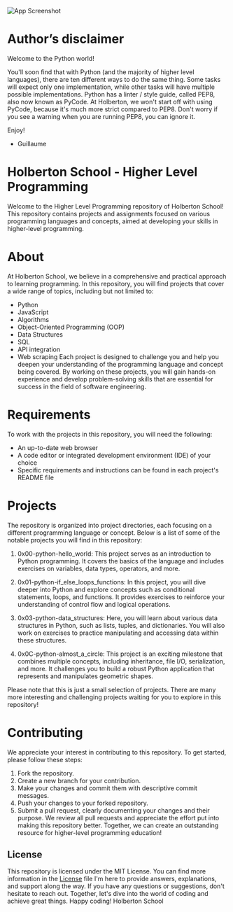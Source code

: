 ![App Screenshot](https://allvectorlogo.com/img/2017/09/python-logo.png)

# Author’s disclaimer

Welcome to the Python world!

You'll soon find that with Python (and the majority of higher level languages), there are ten different ways to do the same thing. Some tasks will expect only one implementation, while other tasks will have multiple possible implementations.
Python has a linter / style guide, called PEP8, also now known as PyCode. At Holberton, we won't start off with using PyCode, because it's much more strict compared to PEP8. Don't worry if you see a warning when you are running PEP8, you can ignore it.

Enjoy!

- Guillaume

# Holberton School - Higher Level Programming

Welcome to the Higher Level Programming repository of Holberton School! This repository contains projects and assignments focused on various programming languages and concepts, aimed at developing your skills in higher-level programming.

# About

At Holberton School, we believe in a comprehensive and practical approach to learning programming. In this repository, you will find projects that cover a wide range of topics, including but not limited to:

- Python
- JavaScript
- Algorithms
- Object-Oriented Programming (OOP)
- Data Structures
- SQL
- API integration
- Web scraping
  Each project is designed to challenge you and help you deepen your understanding of the programming language and concept being covered. By working on these projects, you will gain hands-on experience and develop problem-solving skills that are essential for success in the field of software engineering.

# Requirements

To work with the projects in this repository, you will need the following:

- An up-to-date web browser
- A code editor or integrated development environment (IDE) of your choice
- Specific requirements and instructions can be found in each project's README file

# Projects

The repository is organized into project directories, each focusing on a different programming language or concept. Below is a list of some of the notable projects you will find in this repository:

1. 0x00-python-hello_world: This project serves as an introduction to Python programming. It covers the basics of the language and includes exercises on variables, data types, operators, and more.

2. 0x01-python-if_else_loops_functions: In this project, you will dive deeper into Python and explore concepts such as conditional statements, loops, and functions. It provides exercises to reinforce your understanding of control flow and logical operations.

3. 0x03-python-data_structures: Here, you will learn about various data structures in Python, such as lists, tuples, and dictionaries. You will also work on exercises to practice manipulating and accessing data within these structures.

4. 0x0C-python-almost_a_circle: This project is an exciting milestone that combines multiple concepts, including inheritance, file I/O, serialization, and more. It challenges you to build a robust Python application that represents and manipulates geometric shapes.

Please note that this is just a small selection of projects. There are many more interesting and challenging projects waiting for you to explore in this repository!

# Contributing

We appreciate your interest in contributing to this repository. To get started, please follow these steps:

1. Fork the repository.
2. Create a new branch for your contribution.
3. Make your changes and commit them with descriptive commit messages.
4. Push your changes to your forked repository.
5. Submit a pull request, clearly documenting your changes and their purpose.
   We review all pull requests and appreciate the effort put into making this repository better. Together, we can create an outstanding resource for higher-level programming education!

## License

This repository is licensed under the MIT License. You can find more information in the [License](https://github.com/MOUAYEDSB/holbertonschool-higher_level_programming/tree/main/python-hello_world) file
I'm here to provide answers, explanations, and support along the way. If you have any questions or suggestions, don't hesitate to reach out. Together, let's dive into the world of coding and achieve great things. Happy coding!
Holberton School
